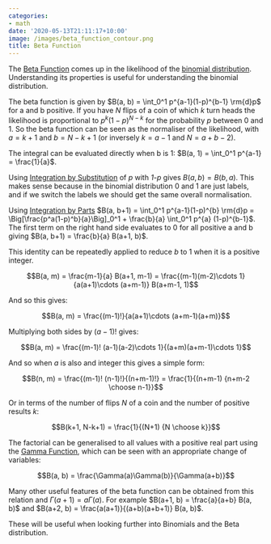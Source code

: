 ```yaml
---
categories:
- math
date: '2020-05-13T21:11:17+10:00'
image: /images/beta_function_contour.png
title: Beta Function
---
```


The [Beta Function](https://en.wikipedia.org/wiki/Beta_function) comes up in the likelihood of the [binomial distribution](/bernoulli-binomial).
Understanding its properties is useful for understanding the binomial distribution.

The beta function is given by $B(a, b) = \int_0^1 p^{a-1}(1-p)^{b-1} \rm{d}p$ for a and b positive.
If you have $N$ flips of a coin of which $k$ turn heads the likelihood is proportional to $p^{k}(1-p)^{N-k}$ for the probability *p* between 0 and 1.
So the beta function can be seen as the normaliser of the likelihood, with $a = k + 1$ and $b = N - k + 1$ (or inversely $k = a - 1$ and $N   =  a + b - 2$).

The integral can be evaluated directly when b is 1: $B(a, 1) = \int_0^1 p^{a-1} = \frac{1}{a}$.

Using [Integration by Substitution](https://en.wikipedia.org/wiki/Integration_by_substitution) of *p* with *1-p* gives $B(a, b) = B(b, a)$.
This makes sense because in the binomial distribution 0 and 1 are just labels, and if we switch the labels we should get the same overall normalisation.

Using [Integration by Parts](https://en.wikipedia.org/wiki/Integration_by_parts) $B(a, b+1) = \int_0^1 p^{a-1}(1-p)^{b} \rm{d}p = \Big[\frac{p^a(1-p)^b}{a}\Big]_0^1 + \frac{b}{a} \int_0^1 p^{a} (1-p)^{b-1}$.
The first term on the right hand side evaluates to 0 for all positive a and b giving $B(a, b+1) = \frac{b}{a} B(a+1, b)$.

This identity can be repeatedly applied to reduce *b* to 1 when it is a positive integer.

$$B(a, m) = \frac{m-1}{a} B(a+1, m-1) = \frac{(m-1)(m-2)\cdots 1}{a(a+1)\cdots (a+m-1)} B(a+m-1, 1)$$

And so this gives:

$$B(a, m) = \frac{(m-1)!}{a(a+1)\cdots (a+m-1)(a+m)}$$

Multiplying both sides by $(a-1)!$ gives:

$$B(a, m) = \frac{(m-1)! (a-1)(a-2)\cdots 1}{(a+m)(a+m-1)\cdots 1}$$

And so when *a* is also and integer this gives a simple form:

$$B(n, m) = \frac{(m-1)! (n-1)!}{(n+m-1)!} = \frac{1}{(n+m-1) {n+m-2 \choose n-1}}$$

Or in terms of the number of flips *N* of a coin and the number of positive results *k*:

$$B(k+1, N-k+1) = \frac{1}{(N+1) {N \choose k}}$$

The factorial can be generalised to all values with a positive real part using the [Gamma Function](https://en.wikipedia.org/wiki/Gamma_function), which can be seen with an appropriate change of variables:

$$B(a, b) = \frac{\Gamma(a)\Gamma(b)}{\Gamma(a+b)}$$

Many other useful features of the beta function can be obtained from this relation and $\Gamma(a+1) = a \Gamma(a)$.
For example $B(a+1, b) = \frac{a}{a+b} B(a, b)$ and $B(a+2, b) = \frac{a(a+1)}{(a+b)(a+b+1)} B(a, b)$.

These will be useful when looking further into Binomials and the Beta distribution.